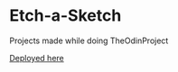 # Etch-a-Sketch
Projects made while doing TheOdinProject

[Deployed here](https://shubhamyadav7063.github.io/Etch-a-Sketch/)
